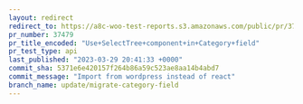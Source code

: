 ```yaml
---
layout: redirect
redirect_to: https://a8c-woo-test-reports.s3.amazonaws.com/public/pr/37479/api/index.html
pr_number: 37479
pr_title_encoded: "Use+SelectTree+component+in+Category+field"
pr_test_type: api
last_published: "2023-03-29 20:41:33 +0000"
commit_sha: 5371e6e420157f264b86a59c523ae8aa14b4abd7
commit_message: "Import from wordpress instead of react"
branch_name: update/migrate-category-field
---
```

